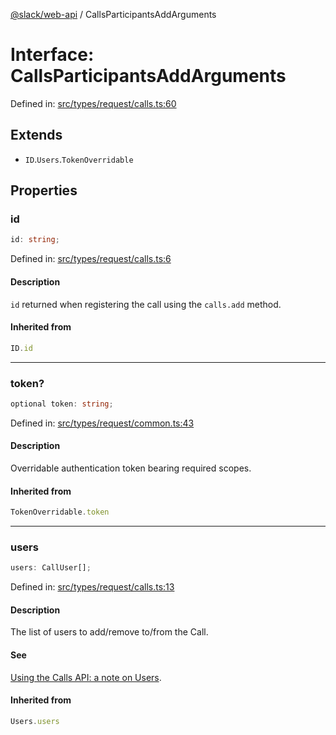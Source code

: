 [@slack/web-api](../index.md) / CallsParticipantsAddArguments

# Interface: CallsParticipantsAddArguments

Defined in: [src/types/request/calls.ts:60](https://github.com/slackapi/node-slack-sdk/blob/main/packages/web-api/src/types/request/calls.ts#L60)

## Extends

- `ID`.`Users`.`TokenOverridable`

## Properties

### id

```ts
id: string;
```

Defined in: [src/types/request/calls.ts:6](https://github.com/slackapi/node-slack-sdk/blob/main/packages/web-api/src/types/request/calls.ts#L6)

#### Description

`id` returned when registering the call using the `calls.add` method.

#### Inherited from

```ts
ID.id
```

***

### token?

```ts
optional token: string;
```

Defined in: [src/types/request/common.ts:43](https://github.com/slackapi/node-slack-sdk/blob/main/packages/web-api/src/types/request/common.ts#L43)

#### Description

Overridable authentication token bearing required scopes.

#### Inherited from

```ts
TokenOverridable.token
```

***

### users

```ts
users: CallUser[];
```

Defined in: [src/types/request/calls.ts:13](https://github.com/slackapi/node-slack-sdk/blob/main/packages/web-api/src/types/request/calls.ts#L13)

#### Description

The list of users to add/remove to/from the Call.

#### See

[Using the Calls API: a note on Users](https://docs.slack.dev/apis/web-api/using-the-calls-api).

#### Inherited from

```ts
Users.users
```
